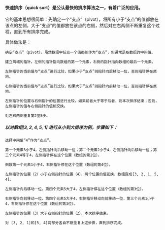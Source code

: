 #### 快速排序（quick sort）是公认最快的排序算法之一，有着广泛的应用。

它的基本思想很简单：先确定一个“支点”（pivot），将所有小于“支点”的值都放在该点的左侧，大于“支点”的值都放在该点的右侧，然后对左右两侧不断重复这个过程，直到所有排序完成。

具体做法是：

	确定“支点”（pivot）。虽然数组中任意一个值都能作为“支点”，但通常是取数组的中间值。

	建立两端的指针。左侧的指针指向数组的第一个元素，右侧的指针指向数组的最后一个元素。

	左侧指针的当前值与“支点”进行比较，如果小于“支点”则指针向后移动一位，否则指针停在原地。

	右侧指针的当前值与“支点”进行比较，如果大于“支点”则指针向前移动一位，否则指针停在原地。

	左侧指针的位置与右侧指针的位置进行比较，如果前者大于等于后者，则本次排序结束；否则，左侧指针的值与右侧指针的值相交换。

	对左右两侧重复第2至5步。

##### 以对数组[3, 2, 4, 5, 1] 进行从小到大排序为例，步骤如下：

	选择中间值“4”作为“支点”。

	第一个元素3小于4，左侧指针向后移动一位；第二个元素2小于4，左侧指针向后移动一位；第三个元素4等于4，左侧指针停在这个位置（数组的第2位）。

	倒数第一个元素1小于4，右侧指针停在这个位置（数组的第4位）。

	左侧指针的位置（2）小于右侧指针的位置（4），两个位置的值互换，数组变成[3, 2, 1, 5, 4]。

	左侧指针向后移动一位，第四个元素5大于4，左侧指针停在这个位置（数组的第3位）。

	右侧指针向前移动一位，第四个元素5大于4，右侧指针移动向前移动一位，第三个元素1小于4，右侧指针停在这个位置（数组的第3位）。

	左侧指针的位置（3）大于右侧指针的位置（2），本次排序结束。

	对 [3, 2, 1]和[5, 4]两部分各自不断重复上述步骤，直到排序完成。